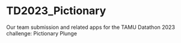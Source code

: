 # TD2023_Pictionary
Our team submission and related apps for the TAMU Datathon 2023 challenge: Pictionary Plunge

